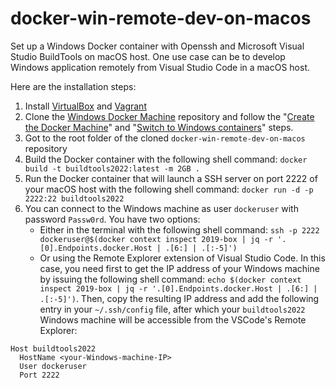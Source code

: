 # docker-win-remote-dev-on-macos
Set up a Windows Docker container with Openssh and Microsoft Visual Studio BuildTools on macOS host.
One use case can be to develop Windows application remotely from Visual Studio Code in a macOS host.

Here are the installation steps:

1. Install [VirtualBox](https://www.virtualbox.org/wiki/Downloads) and [Vagrant](https://www.vagrantup.com/downloads)
2. Clone the [Windows Docker Machine](https://github.com/StefanScherer/windows-docker-machine) repository and follow the "[Create the Docker Machine](https://github.com/StefanScherer/windows-docker-machine#create-the-docker-machine)" and "[Switch to Windows containers](https://github.com/StefanScherer/windows-docker-machine#switch-to-windows-containers)" steps.
3. Got to the root folder of the cloned `docker-win-remote-dev-on-macos` repository
4. Build the Docker container with the following shell command: `docker build -t buildtools2022:latest -m 2GB .`
5. Run the Docker container that will launch a SSH server on port 2222 of your macOS host with the following shell command: `docker run -d -p 2222:22 buildtools2022`
6. You can connect to the Windows machine as user `dockeruser` with password `Passw0rd`. You have two options:
   * Either in the terminal with the following shell command: `ssh -p 2222 dockeruser@$(docker context inspect 2019-box | jq -r '.[0].Endpoints.docker.Host | .[6:] | .[:-5]')`
   * Or using the Remote Explorer extension of Visual Studio Code. In this case, you need first to get the IP address of your Windows machine by issuing the following shell command: `echo $(docker context inspect 2019-box | jq -r '.[0].Endpoints.docker.Host | .[6:] | .[:-5]')`. Then, copy the resulting IP address and add the following entry in your `~/.ssh/config` file, after which your `buildtools2022` Windows machine will be accessible from the VSCode's Remote Explorer:

```
Host buildtools2022
  HostName <your-Windows-machine-IP>
  User dockeruser
  Port 2222
```
